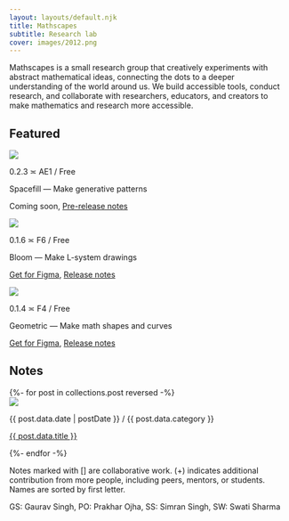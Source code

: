 ```yaml
---
layout: layouts/default.njk
title: Mathscapes
subtitle: Research lab
cover: images/2012.png
---  
```

   
Mathscapes is a small research group that creatively experiments with abstract mathematical ideas, connecting the dots to a deeper understanding of the world around us. We build accessible tools, conduct research, and collaborate with researchers, educators, and creators to make mathematics and research more accessible.

<h2>Featured</h2>

<div class="post">
    <img src="https://cdn.mathscapes.xyz/static/images/2023/spacefill-0.2.jpg" />
    <div>
        <p class="meta">0.2.3 ≍ AE1 / Free</p>
        <p>Spacefill — Make generative patterns</p>
        <p>Coming soon, <a href="/notes/spacefill/0.2/">Pre-release notes</a></p>
    </div>
</div>

<div class="post">
    <img src="https://cdn.mathscapes.xyz/static/images/2023/bloom-0.1.jpg" />
    <div>
        <p class="meta">0.1.6 ≍ F6 / Free</p>
        <p>Bloom — Make L-system drawings</p>
        <p><a href="https://www.figma.com/community/plugin/1227286752522246727">Get for Figma</a>, <a href="/notes/bloom/0.1/">Release notes</a></p>
    </div>
</div>

<div class="post">
    <img src="https://cdn.mathscapes.xyz/static/images/2020/geometric-0.1.jpg" />
    <div>
        <p class="meta">0.1.4 ≍ F4 / Free</p>
        <p>Geometric — Make math shapes and curves</p>
        <p><a href="https://www.figma.com/community/plugin/816329785694858088">Get for Figma</a>, <a href="/notes/geometric/0.1/">Release notes</a></p>
    </div>
</div>

<h2>Notes</h2>
  
<div>
    {%- for post in collections.post reversed -%}
    <div class="post">
        <img src="{{ post.data.cover }}" />
        <div>
            <p class="meta">{{ post.data.date | postDate }} / {{ post.data.category }} </p>
            <p><a href="{{ post.url | url }}">{{ post.data.title }}</a></p>
        </div>
    </div>
    {%- endfor -%}
</div>
  
Notes marked with [] are collaborative work. (+) indicates additional contribution from more people, including peers, mentors, or students. Names are sorted by first letter.

GS: Gaurav Singh, PO: Prakhar Ojha, SS: Simran Singh, SW: Swati Sharma
 
